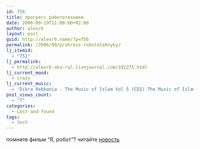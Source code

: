 ```yaml
---
id: 756
title: прогресс робототехники
date: 2006-09-19T11:00:00+02:00
author: alexrb
layout: post
guid: http://alexrb.name/?p=756
permalink: /2006/09/prohress-robototehnyky/
lj_itemid:
  - "751"
lj_permalink:
  - http://alexrb-aka-ral.livejournal.com/192275.html
lj_current_mood:
  - crazy
lj_current_music:
  - 'Dikra Rebbania - The Music of Islam Vol 5 (CD2) The Music of Islam Vol 5 (CD2) - Dikra Rebbania'
post_views_count:
  - "7"
categories:
  - Lost-and-found
tags:
  - tech
---
```

помните фильм &#8220;Я, робот&#8221;? читайте [новость](http://science.compulenta.ru/286515/)